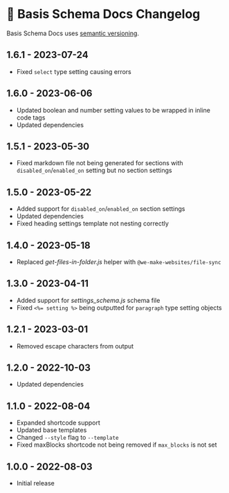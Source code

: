 # 📅 Basis Schema Docs Changelog

Basis Schema Docs uses [semantic versioning](https://semver.org/).

## 1.6.1 - 2023-07-24

* Fixed `select` type setting causing errors

## 1.6.0 - 2023-06-06

* Updated boolean and number setting values to be wrapped in inline code tags
* Updated dependencies

## 1.5.1 - 2023-05-30

* Fixed markdown file not being generated for sections with `disabled_on`/`enabled_on` setting but no section settings

## 1.5.0 - 2023-05-22

* Added support for `disabled_on`/`enabled_on` section settings
* Updated dependencies
* Fixed heading settings template not nesting correctly

## 1.4.0 - 2023-05-18

* Replaced _get-files-in-folder.js_ helper with `@we-make-websites/file-sync`

## 1.3.0 - 2023-04-11

* Added support for _settings_schema.js_ schema file
* Fixed `<%= setting %>` being outputted for `paragraph` type setting objects

## 1.2.1 - 2023-03-01

* Removed escape characters from output

## 1.2.0 - 2022-10-03

* Updated dependencies

## 1.1.0 - 2022-08-04

* Expanded shortcode support
* Updated base templates
* Changed `--style` flag to `--template`
* Fixed maxBlocks shortcode not being removed if `max_blocks` is not set

## 1.0.0 - 2022-08-03

* Initial release
